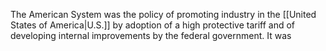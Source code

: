 The American System was the policy of promoting industry in the [[United States of America|U.S.]] by adoption of a high protective tariff and of developing internal improvements by the federal government. It was 